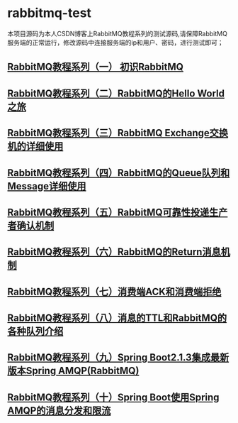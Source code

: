 # rabbitmq-test
本项目源码为本人CSDN博客上RabbitMQ教程系列的测试源码,请保障RabbitMQ服务端的正常运行，修改源码中连接服务端的ip和用户、密码，进行测试即可；

## [RabbitMQ教程系列（一） 初识RabbitMQ](https://blog.csdn.net/lhmyy521125/article/details/87801770)
## [RabbitMQ教程系列（二）RabbitMQ的Hello World之旅](https://blog.csdn.net/lhmyy521125/article/details/87806847)
## [RabbitMQ教程系列（三）RabbitMQ Exchange交换机的详细使用](https://blog.csdn.net/lhmyy521125/article/details/87819469)
## [RabbitMQ教程系列（四）RabbitMQ的Queue队列和Message详细使用](https://blog.csdn.net/lhmyy521125/article/details/87875696)
## [RabbitMQ教程系列（五）RabbitMQ可靠性投递生产者确认机制](https://blog.csdn.net/lhmyy521125/article/details/88064322)
## [RabbitMQ教程系列（六）RabbitMQ的Return消息机制](https://blog.csdn.net/lhmyy521125/article/details/88080974)
## [RabbitMQ教程系列（七）消费端ACK和消费端拒绝](https://blog.csdn.net/lhmyy521125/article/details/88135904)
## [RabbitMQ教程系列（八）消息的TTL和RabbitMQ的各种队列介绍](https://blog.csdn.net/lhmyy521125/article/details/88406025)
## [RabbitMQ教程系列（九）Spring Boot2.1.3集成最新版本Spring AMQP(RabbitMQ)](https://blog.csdn.net/lhmyy521125/article/details/88657632)
## [RabbitMQ教程系列（十）Spring Boot使用Spring AMQP的消息分发和限流](https://blog.csdn.net/lhmyy521125/article/details/88710180)
